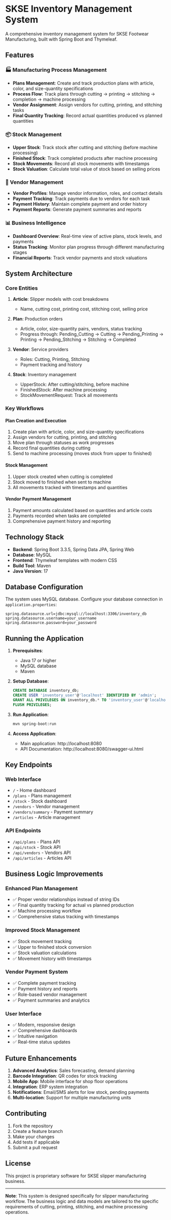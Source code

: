 # SKSE Inventory Management System

A comprehensive inventory management system for SKSE Footwear Manufacturing, built with Spring Boot and Thymeleaf.

## Features

### 🏭 Manufacturing Process Management
- **Plans Management**: Create and track production plans with article, color, and size-quantity specifications
- **Process Flow**: Track plans through cutting → printing → stitching → completion → machine processing
- **Vendor Assignment**: Assign vendors for cutting, printing, and stitching tasks
- **Final Quantity Tracking**: Record actual quantities produced vs planned quantities

### 📦 Stock Management
- **Upper Stock**: Track stock after cutting and stitching (before machine processing)
- **Finished Stock**: Track completed products after machine processing
- **Stock Movements**: Record all stock movements with timestamps
- **Stock Valuation**: Calculate total value of stock based on selling prices

### 👥 Vendor Management
- **Vendor Profiles**: Manage vendor information, roles, and contact details
- **Payment Tracking**: Track payments due to vendors for each task
- **Payment History**: Maintain complete payment and order history
- **Payment Reports**: Generate payment summaries and reports

### 📊 Business Intelligence
- **Dashboard Overview**: Real-time view of active plans, stock levels, and payments
- **Status Tracking**: Monitor plan progress through different manufacturing stages
- **Financial Reports**: Track vendor payments and stock valuations

## System Architecture

### Core Entities

1. **Article**: Slipper models with cost breakdowns
   - Name, cutting cost, printing cost, stitching cost, selling price

2. **Plan**: Production orders
   - Article, color, size-quantity pairs, vendors, status tracking
   - Progress through: Pending_Cutting → Cutting → Pending_Printing → Printing → Pending_Stitching → Stitching → Completed

3. **Vendor**: Service providers
   - Roles: Cutting, Printing, Stitching
   - Payment tracking and history

4. **Stock**: Inventory management
   - UpperStock: After cutting/stitching, before machine
   - FinishedStock: After machine processing
   - StockMovementRequest: Track all movements

### Key Workflows

#### Plan Creation and Execution
1. Create plan with article, color, and size-quantity specifications
2. Assign vendors for cutting, printing, and stitching
3. Move plan through statuses as work progresses
4. Record final quantities during cutting
5. Send to machine processing (moves stock from upper to finished)

#### Stock Management
1. Upper stock created when cutting is completed
2. Stock moved to finished when sent to machine
3. All movements tracked with timestamps and quantities

#### Vendor Payment Management
1. Payment amounts calculated based on quantities and article costs
2. Payments recorded when tasks are completed
3. Comprehensive payment history and reporting

## Technology Stack

- **Backend**: Spring Boot 3.3.5, Spring Data JPA, Spring Web
- **Database**: MySQL
- **Frontend**: Thymeleaf templates with modern CSS
- **Build Tool**: Maven
- **Java Version**: 17

## Database Configuration

The system uses MySQL database. Configure your database connection in `application.properties`:

```properties
spring.datasource.url=jdbc:mysql://localhost:3306/inventory_db
spring.datasource.username=your_username
spring.datasource.password=your_password
```

## Running the Application

1. **Prerequisites**:
   - Java 17 or higher
   - MySQL database
   - Maven

2. **Setup Database**:
   ```sql
   CREATE DATABASE inventory_db;
   CREATE USER 'inventory_user'@'localhost' IDENTIFIED BY 'admin';
   GRANT ALL PRIVILEGES ON inventory_db.* TO 'inventory_user'@'localhost';
   FLUSH PRIVILEGES;
   ```

3. **Run Application**:
   ```bash
   mvn spring-boot:run
   ```

4. **Access Application**:
   - Main application: http://localhost:8080
   - API Documentation: http://localhost:8080/swagger-ui.html

## Key Endpoints

### Web Interface
- `/` - Home dashboard
- `/plans` - Plans management
- `/stock` - Stock dashboard
- `/vendors` - Vendor management
- `/vendors/summary` - Payment summary
- `/articles` - Article management

### API Endpoints
- `/api/plans` - Plans API
- `/api/stock` - Stock API
- `/api/vendors` - Vendors API
- `/api/articles` - Articles API

## Business Logic Improvements

### Enhanced Plan Management
- ✅ Proper vendor relationships instead of string IDs
- ✅ Final quantity tracking for actual vs planned production
- ✅ Machine processing workflow
- ✅ Comprehensive status tracking with timestamps

### Improved Stock Management
- ✅ Stock movement tracking
- ✅ Upper to finished stock conversion
- ✅ Stock valuation calculations
- ✅ Movement history with timestamps

### Vendor Payment System
- ✅ Complete payment tracking
- ✅ Payment history and reports
- ✅ Role-based vendor management
- ✅ Payment summaries and analytics

### User Interface
- ✅ Modern, responsive design
- ✅ Comprehensive dashboards
- ✅ Intuitive navigation
- ✅ Real-time status updates

## Future Enhancements

1. **Advanced Analytics**: Sales forecasting, demand planning
2. **Barcode Integration**: QR codes for stock tracking
3. **Mobile App**: Mobile interface for shop floor operations
4. **Integration**: ERP system integration
5. **Notifications**: Email/SMS alerts for low stock, pending payments
6. **Multi-location**: Support for multiple manufacturing units

## Contributing

1. Fork the repository
2. Create a feature branch
3. Make your changes
4. Add tests if applicable
5. Submit a pull request

## License

This project is proprietary software for SKSE slipper manufacturing business.

---

**Note**: This system is designed specifically for slipper manufacturing workflow. The business logic and data models are tailored to the specific requirements of cutting, printing, stitching, and machine processing operations. 